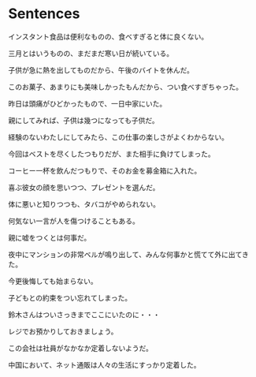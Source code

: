 # Sentences

インスタント食品は便利なものの、食べすぎると体に良くない。

三月とはいうものの、まだまだ寒い日が続いている。

子供が急に熱を出してものだから、午後のバイトを休んだ。

このお菓子、あまりにも美味しかったもんだから、つい食べすぎちゃった。

昨日は頭痛がひどかったもので、一日中家にいた。

親にしてみれば、子供は幾つになっても子供だ。

経験のないわたしにしてみたら、この仕事の楽しさがよくわからない。

今回はベストを尽くしたつもりだが、また相手に負けてしまった。

コーヒー一杯を飲んだつもりで、そのお金を募金箱に入れた。

喜ぶ彼女の顔を思いつつ、プレゼントを選んだ。

体に悪いと知りつつも、タバコがやめられない。

何気ない一言が人を傷つけることもある。

親に嘘をつくとは何事だ。

夜中にマンションの非常ベルが鳴り出して、みんな何事かと慌てて外に出てきた。

今更後悔しても始まらない。

子どもとの約束をつい忘れてしまった。

鈴木さんはついさっきまでここにいたのに・・・

レジでお預かりしておきましょう。

この会社は社員がなかなか定着しないようだ。

中国において、ネット通販は人々の生活にすっかり定着した。

